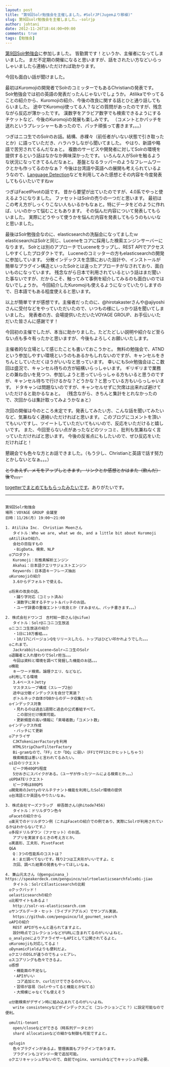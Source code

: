 ```yaml
---
layout: post
title: "第9回Solr勉強会を主催しました。#SolrJP(Jugemより移植)"
slug: 第9回solr勉強会を主催しました。-solrjp
author: johtani
date: 2012-11-26T18:44:00+09:00
comments: true
tags: [勉強会]
---
```

[第9回Solr勉強会](http://atnd.org/events/33718)に参加しました。
皆勤賞です！というか、主催者になってしまいました。
まだ不定期の開催になると思いますが、話をされたい方などいらっしゃいましたら連絡いただければ助かります。

今回も面白い話が聞けました。

最初はKuromojiの開発者でSolrのコミッターでもあるChristianの発表です。
Solr勉強会では初の英語の発表だったんじゃないでしょうか。
Atilikaでやってることの紹介から、Kuromojiの紹介、今後の改良に関する話とひと通り話してもらいました。
途中でKuromoji使ってる人？などの質問があったのですが、残念ながら反応が薄かったです。
漢数字をアラビア数字でも検索できるようにするチケットなど、今後のKuromojiの発展も楽しみです。
（コメントとかパッチを送れというプレッシャーもあったので、パッチ頑張って書きます。。。）

つぎはニコ生でのSolrのお話。結構、赤裸々（前任者がいない状態で引き取ったとか）に語っていただき、ハラハラしながら聞いてました。
やはり、新語や略語で苦労されてるんだなぁと。
複数のサービスや開発者に対してSolrの環境を提供するという話はなかなか興味深かったです。
いろんな人がSolrを触るような状況になってきてるんだなぁと。
基盤となるラッパーのようなフレームワークとかも作ってるのかなぁ？
今後は台湾語や英語への展開も考えられているようなので、[Language Detection](http://wiki.apache.org/solr/LanguageDetection)などを利用してみた感想とその内容を今度発表してもらいたいですねｗ

つぎはFacetPivotの話です。
昔から要望が出ていたのですが、4.0系でやっと使えるようになりました。
ファセットはSolrの売りの一つだと思います。
最初はこの考え方がしっくりこない人もいるかもなぁと。特にデータをどのように作れば、いいのかって悩むこともあります。
その悩んだ内容について発表してもらいました。
実際にどうやって使うかを悩んだ内容を発表してもらうのもいいなと思いました。

最後はSolr勉強会なのに、elasticsearchの洗脳会になってましたｗ
elasticsearchはSolrと同じ、Luceneをコアに採用した検索エンジンサーバーになります。
Solrとは別のアプローチでLuceneをラップし、REST APIでアクセスしやすくしたプロダクトです。
Luceneのコミッターの方もelasticsearchの開発に参加しています。
分散インデックスを念頭においた設計や、インストールが簡単なプラグイン構造といったSolrとは違ったアプローチがなされており、面白いものになっています。
残念ながら日本で利用されているという話はまだ聞いた事ないですが、だからこそ、触ってみて事例を紹介してみるのも面白いのではないでしょうか。
今回紹介したKuromojiも使えるようになっていたりしますので、日本語でもある程度使えると思います。

以上が簡単ですが感想です。主催者だったのに、@hirotakasterさんや@ajiyoshiさんに受付などをやっていただいたので、いつもの様にしっかり話を聞いてしまいました。
発表者の方、会場提供いただいたVOYAGE GROUP、お手伝いいただいた皆さんに感謝です！

今回初の主催でしたが、本当に助かりました。たどたどしい説明や紹介など至らない点も多々有ったかと思いますが、今後もよろしくお願いいたします。

主催者的な立場として感じたことも書いておこうかと。
無料の勉強会で、ATNDという参加しやすい環境というのもあるかもしれないのですが、キャンセルをきちんとしていただくほうがいいなと思っています。
幸いにもSolr勉強会はここ数回は盛況で、キャンセル待ちの方が結構いらっしゃいます。
ギリギリまで業務との兼ね合いを見つつ、参加しようと思っていらっしゃる方もいると思うのですが、キャンセル待ちで行けるかな？どうかな？と思っている方もいらっしゃいます。
ドタキャンは問題ないのですが、キャンセルせずに欠席は出来れば避けていただけると助かるなぁと。
（残念ながら、きちんと集計をとれなかったので、次回からは集計取ってみようかなぁと）

次回の開催は今のところ未定です。発表してみたい方、こんな話を聞いてみたいなど、気兼ねなく連絡いただければと思います。
このブログにコメントを頂いてもいいですし、ツイートしていただいてもいいので、反応をいただけると嬉しいです。
また、今回至らない点があったなどのツッコミ、批判も気兼ねなく言っていただければと思います。
今後の反省点にもしたいので、ぜひ反応をいただければと！

懇親会でも色々な方とお話できました。（もう少し、Christianと英語で話す努力とかしないとなぁ。。。）



~~とりあえず、メモをアップしときます。
リンクとか感想とかはまた（飲んだ）後で。。。~~

[togetterでまとめてももらったみたいです](http://togetter.com/li/413428)。ありがたいです。
___

```

第9回Solr勉強会
場所：VOYAGE GROUP 会議室
日時：11/26(月) 19:00～21:00

1. Atilika Inc.　Christian Moenさん
　　タイトル：Who we are, what we do, and a little bit about Kuromoji
　◎Atilikaの紹介。
　　会社の目指すもの
　　・BigData、検索、NLP
　◎プロダクト
　　Kuromoji：形態素解析エンジン
　　Akahai：日本語クエリサジェストエンジン
　　Keywords：日本語キーフレーズ抽出
　◎Kuromojiの紹介
　　3.6からデフォルトで使える。

　◎将来の改良の話。
　　・踊り字対応（コミット済み）
　　・漢数字に関するチケット＆パッチのお話。
　　・ユーザ辞書の重複エントリ改良とか（すみません、パッチ書きます。。。）

2. 株式会社ドワンゴ　吉村総一郎さん(@sifue)
　　タイトル：Solr@ニコニコ生放送
　◎ニコニコ生放送の紹介
　　・1日に10万番組。。。
　　・10/17にバージョンQをリリースしたら、トップはひどい叩かれようでした。。。
　◎これまで。
　　Jackrabbit→Lucene→Solr→ニコ生のSolr
　◎退職者と入れ替わりでSolr担当。。。
　　今回は資料と環境を調べて発掘した機能のお話。。。
　◎機能
　　キーワード検索。論理クエリ、などなど。
　◎利用してる環境
　　3.4ベース＋Jetty
　　マスタスレーブ構成（スレーブ2台）
　　途中は分散インデックスを自分で実装？
　　ボトルネック自体がDBからのデータ収集だった
　◎インデックス対象
　　・見れるのは過去1週間と過去の公式番組すべて。
　　　この部分だけ検索可能。
　　・更新頻度の高い情報に「来場者数」「コメント数」
　◎インデックス作成
　　・バッチにて更新
　◎アナライザ
　　CJKTokenizerFactoryを利用
　　HTMLStripCharFilterFactory
　　Bi-gramなので、「FF」とか「DQ」に弱い（FF1でFF13とかヒットしちゃう）
　　検索精度は悪いと言われてるみたい。
　◎1日のリクエスト
　　ピーク時40QPS程度
　　5分おきにスパイクがある。（ユーザが作ったツールによる検索とか。。。）
　◎UPDATEリクエスト
　　ピーク時は80QPS
　◎開発用のJettyのマルチテナント機能を利用したSolr環境の提供
　◎台湾語とか英語もやりたいなぁ。　　

3. 株式会社マーズフラッグ　柳吾朗さん(@hitode7456)
　　タイトル：ドリルダウン色々
　◎Facetの紹介から
　◎楽天でのドリルダウン例（これはFacetの紹介での例であり、実際にSolrが利用されているかはわからないです。）
　◎多段ドリルダウン（ファセット）のお話。
　　アプリを実装するときの考え方とか。
　◎実直形、工夫形、PivotFacet
　Q&A
　　Q：3つの性能系のコストは？
　　A：まだ調べてないです。残り2つは工夫形がいいですよ。と
　　次回、調べた結果の発表もやってほしいなぁ。

4. 兼山元太さん (@penguinana_) https://speakerdeck.com/penguinco/solrtoelasticsearchfalsebi-jiao
　　タイトル：SolrとElasticsearchの比較
　◎クックパッド！
　◎elasticsearchの紹介
　◎比較サイトもあるよ！
　　http://solr-vs-elasticsearch.com
　◎サンプルデータ・セット（ライブドアグルメ）でサンプル実装。
　　https://github.com/penguinco/ld_gourmet_search
　◎APIの紹介
　　REST APIがちゃんと造られてますよと。
　　設計時点でコレクションなどがURLに含まれてるのがいいよねと。
　◎_analyzeによりアナライザーもAPIとして公開されてるよと。
　◎Kuromojiも対応してるよ！
　◎DynamicFieldよりも便利だよ。
　◎クエリのDSLが違うのでちょっとアレ。
　◎スコアリングも色々できるよ。
　◎感想
　　・機能面の不足なし
　　・APIがいい
　　　コア追加とか、curlだけでできるのがいい。
　　・習得が容易（Solrやってると機能とか似てる）
　　・大規模じゃなくても使えそう

　◎分散検索がデザイン時に組み込まれてるのがいいよね。
　　write consistencyなどがインデックスごと（コレクションごと？）に設定可能なので便利。

　◎multi-tenant
　　open/closeなどができる（時系列データとか）
　　shard allocationなどの細かな制御も可能ですよと。

　◎plugin
　　色々プラグインがあるよ。管理画面もプラグインであります。
　　プラグインもコマンド一発で追加可能。
　◎クエリキャッシュがないので、自前でnginx、varnishなどでキャッシュが必要。


```
